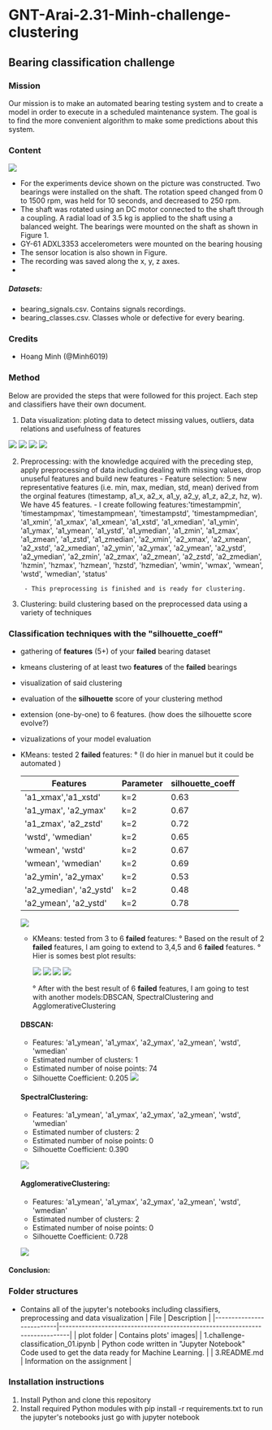 # GNT-Arai-2.31-Minh-challenge-clustering

## Bearing classification challenge

### Mission
Our mission is to make an automated bearing testing system and to create a model in order to execute in a scheduled maintenance system. 
The goal is to find the more convenient algorithm to make some predictions about this system. 

### Content
![](https://i.postimg.cc/gkgJGTnj/1.jpg)
 - For the experiments device shown on the picture was constructed. Two bearings were installed on the shaft. The rotation speed changed from 0 to 1500 rpm, was held for 10 seconds, and decreased to 250 rpm. 
 - The shaft was rotated using an DC motor connected to the shaft through a coupling. A radial load of 3.5 kg is applied to the shaft using a balanced weight.
The bearings were mounted on the shaft as shown in Figure 1. 
- GY-61 ADXL3353 accelerometers were mounted on the bearing housing 
- The sensor location is also shown in Figure. 
- The recording was saved along the x, y, z axes.
- 
##### Datasets: 
   - bearing_signals.csv. Contains signals recordings.
   - bearing_classes.csv. Classes whole or defective for every bearing.

### Credits
* Hoang Minh (@Minh6019)

### Method
Below are provided the steps that were followed for this project. Each step and classifiers have their own document.

 1. Data visualization: ploting data to detect missing values, outliers, data relations and usefulness of features



![](plot/acceleration_x.png)
![](plot/acceleration_y.png)
![](plot/acceleration_z.png)
![](plot/time_distribution.png)


 2. Preprocessing: with the knowledge acquired with the preceding step, apply preprocessing of data including dealing with missing values, drop unuseful features and build new features
         - Feature selection: 5 new representative features (i.e. min, max, median, std, mean) derived from the orginal features (timestamp, a1_x, a2_x, a1_y, a2_y, a1_z, a2_z, hz, w). We have 45 features.
         - I create following features:'timestampmin', 'timestampmax', 'timestampmean', 'timestampstd',
         'timestampmedian', 'a1_xmin', 'a1_xmax', 'a1_xmean', 'a1_xstd',
         'a1_xmedian', 'a1_ymin', 'a1_ymax', 'a1_ymean', 'a1_ystd', 'a1_ymedian',
         'a1_zmin', 'a1_zmax', 'a1_zmean', 'a1_zstd', 'a1_zmedian', 'a2_xmin',
         'a2_xmax', 'a2_xmean', 'a2_xstd', 'a2_xmedian', 'a2_ymin', 'a2_ymax',
         'a2_ymean', 'a2_ystd', 'a2_ymedian', 'a2_zmin', 'a2_zmax', 'a2_zmean',
         'a2_zstd', 'a2_zmedian', 'hzmin', 'hzmax', 'hzmean', 'hzstd',
         'hzmedian', 'wmin', 'wmax', 'wmean', 'wstd', 'wmedian', 'status'
         
         - This preprocessing is finished and is ready for clustering.
     
 3. Clustering: build clustering based on the preprocessed data using a variety of techniques

### Classification techniques with the "silhouette_coeff"
- gathering of **features** (5+) of your **failed** bearing dataset
- kmeans clustering of at least two **features** of the **failed** bearings
- visualization of said clustering
- evaluation of the **silhouette** score of your clustering method
- extension (one-by-one) to 6 features. (how does the silhouette score evolve?)
- vizualizations of your model evaluation

- KMeans: tested 2 **failed** features:
    ° (I do hier in manuel but it could be automated )  
    
  | Features            | Parameter  | silhouette_coeff |
  |---------------------|------------|------------------|
  |'a1_xmax','a1_xstd'	|k=2	| 0.63 	|
  |'a1_ymax', 'a2_ymax'|	k=2	|0.67 |
  |'a1_zmax', 'a2_zstd'|	k=2	|0.72 |
  |'wstd', 'wmedian'|	k=2	|0.65 |
  |'wmean', 'wstd'|	k=2	|0.67 |
  |'wmean', 'wmedian'|	k=2	|0.69 |
  |'a2_ymin', 'a2_ymax'|	k=2	|0.53 |
  |'a2_ymedian', 'a2_ystd'|	k=2	|0.48 |
  |'a2_ymean', 'a2_ystd'|	k=2	|0.78 |
  
  ![](plot/KNN_validation.png)
  
  - KMeans: tested from 3 to 6 **failed** features:
    ° Based on the result of 2 **failed** features, I am going to extend to 3,4,5 and 6 **failed** features.
    ° Hier is somes best plot results:
    
     ![](plot/Knn_plot.png)
     ![](plot/Knn_plot.png)
     ![](plot/Knn_plot.png)
     ![](plot/Knn_plot.png)
               
    ° After with the best result of 6 **failed** features, I am going to test with another models:DBSCAN, SpectralClustering and AgglomerativeClustering
  
  #### DBSCAN:

    - Features: 'a1_ymean', 'a1_ymax', 'a2_ymax', 'a2_ymean', 'wstd', 'wmedian'
    - Estimated number of clusters: 1
    - Estimated number of noise points: 74
    - Silhouette Coefficient: 0.205
   ![](plot/Knn_plot.png)
   
  #### SpectralClustering:

    - Features: 'a1_ymean', 'a1_ymax', 'a2_ymax', 'a2_ymean', 'wstd', 'wmedian'
    - Estimated number of clusters: 2
    - Estimated number of noise points: 0
    - Silhouette Coefficient: 0.390

   ![](plot/Knn_plot.png)

  #### AgglomerativeClustering:

    - Features: 'a1_ymean', 'a1_ymax', 'a2_ymax', 'a2_ymean', 'wstd', 'wmedian'
    - Estimated number of clusters: 2
    - Estimated number of noise points: 0
    - Silhouette Coefficient: 0.728

   ![](plot/Knn_plot.png)

#### Conclusion:

  

### Folder structures
* Contains all of the jupyter's notebooks including classifiers, preprocessing and data visualization
  | File                     | Description                                                                 |
  |--------------------------|-----------------------------------------------------------------------------|
  | plot folder            | Contains plots' images|
  | 1.challenge-classification_01.ipynb   | Python code written in "Jupyter Notebook"  <br>Code used to get the data ready for Machine Learning.  |
  | 3.README.md           | Information on the assignment                   |  

### Installation instructions
1. Install Python and clone this repository
2. Install required Python modules with pip install -r requirements.txt
to run the jupyter's notebooks just go with jupyter notebook
